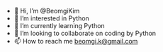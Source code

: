 - 👋 Hi, I’m @BeomgiKim
- 👀 I’m interested in Python
- 🌱 I’m currently learning Python
- 💞️ I’m looking to collaborate on coding by Python
- 📫 How to reach me beomgi.k@gmail.com

<!---
BeomgiKim/BeomgiKim is a ✨ special ✨ repository because its `README.md` (this file) appears on your GitHub profile.
You can click the Preview link to take a look at your changes.
--->
